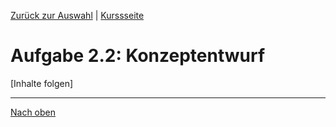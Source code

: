 [Zurück zur Auswahl](https://gionegel.github.io/IFD-WiSe20-21/) | [Kurssseite](https://webuser.hs-furtwangen.de/~rag/lehre/WiSe20-21/IFD/Kursinhalt/Team/)

# Aufgabe 2.2: Konzeptentwurf

[Inhalte folgen]


---
[Nach oben](#top)
